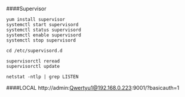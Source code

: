 ####Supervisor

    yum install supervisor
    systemctl start supervisord
    systemctl status supervisord
    systemctl enable supervisord
    systemctl stop supervisord

    cd /etc/supervisord.d

    supervisorctl reread
    supervisorctl update

    netstat -ntlp | grep LISTEN

####LOCAL
    http://admin:Qwertyu1@192.168.0.223:9001/?basicauth=1
